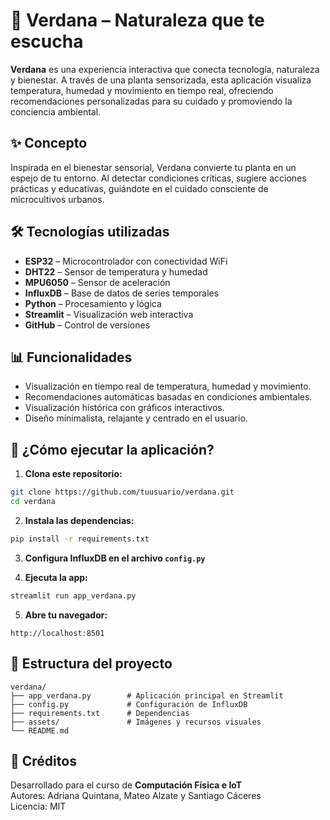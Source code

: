 
# 🌿 Verdana – Naturaleza que te escucha

**Verdana** es una experiencia interactiva que conecta tecnología, naturaleza y bienestar. A través de una planta sensorizada, esta aplicación visualiza temperatura, humedad y movimiento en tiempo real, ofreciendo recomendaciones personalizadas para su cuidado y promoviendo la conciencia ambiental.

## ✨ Concepto

Inspirada en el bienestar sensorial, Verdana convierte tu planta en un espejo de tu entorno. Al detectar condiciones críticas, sugiere acciones prácticas y educativas, guiándote en el cuidado consciente de microcultivos urbanos.

## 🛠 Tecnologías utilizadas

- **ESP32** – Microcontrolador con conectividad WiFi
- **DHT22** – Sensor de temperatura y humedad
- **MPU6050** – Sensor de aceleración
- **InfluxDB** – Base de datos de series temporales
- **Python** – Procesamiento y lógica
- **Streamlit** – Visualización web interactiva
- **GitHub** – Control de versiones

## 📊 Funcionalidades

- Visualización en tiempo real de temperatura, humedad y movimiento.
- Recomendaciones automáticas basadas en condiciones ambientales.
- Visualización histórica con gráficos interactivos.
- Diseño minimalista, relajante y centrado en el usuario.

## 🚀 ¿Cómo ejecutar la aplicación?

1. **Clona este repositorio:**
```bash
git clone https://github.com/tuusuario/verdana.git
cd verdana
```

2. **Instala las dependencias:**
```bash
pip install -r requirements.txt
```

3. **Configura InfluxDB en el archivo `config.py`**

4. **Ejecuta la app:**
```bash
streamlit run app_verdana.py
```

5. **Abre tu navegador:**
```
http://localhost:8501
```

## 📁 Estructura del proyecto

```
verdana/
├── app_verdana.py        # Aplicación principal en Streamlit
├── config.py             # Configuración de InfluxDB
├── requirements.txt      # Dependencias
├── assets/               # Imágenes y recursos visuales
└── README.md
```

## 🌱 Créditos

Desarrollado para el curso de **Computación Física e IoT**  
Autores: Adriana Quintana, Mateo Alzate y Santiago Cáceres  
Licencia: MIT
